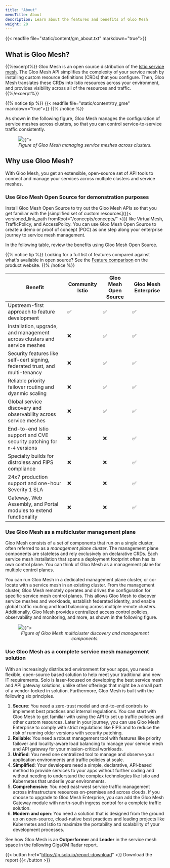 ```yaml
---
title: "About"
menuTitle: About
description: Learn about the features and benefits of Gloo Mesh
weight: 20
---
```


{{< readfile file="static/content/gm_about.txt" markdown="true">}}

## What is Gloo Mesh?

{{%excerpt%}}
Gloo Mesh is an open source distribution of the [Istio service mesh](https://istio.io/). The Gloo Mesh API simplifies the complexity of your service mesh by installing custom resource definitions (CRDs) that you configure. Then, Gloo Mesh translates these CRDs into Istio resources across your environment, and provides visibility across all of the resources and traffic.
{{%/excerpt%}}

{{% notice tip %}}
{{< readfile file="static/content/try_gme" markdown="true">}}
{{% /notice %}}

As shown in the following figure, Gloo Mesh manages the configuration of service meshes across clusters, so that you can control service-to-service traffic consistently. 

<figure><img src="{{< versioned_link_path fromRoot="/img/gloomesh-3clusters.png">}}">
<figcaption style="text-align:center;font-style:italic">Figure of Gloo Mesh managing service meshes across clusters.</figcaption></figure>

## Why use Gloo Mesh?

With Gloo Mesh, you get an extensible, open-source set of API tools to connect and manage your services across multiple clusters and service meshes.

### Use Gloo Mesh Open Source for demonstration purposes

Install Gloo Mesh Open Source to try out the Gloo Mesh APIs so that you get familiar with the [simplified set of custom resources]({{< versioned_link_path fromRoot="/concepts/concepts/" >}}) like VirtualMesh, TrafficPolicy, and AccessPolicy. You can use Gloo Mesh Open Source to create a demo or proof of concept (POC) as one step along your enterprise journey to service mesh management. 

In the following table, review the benefits using Gloo Mesh Open Source.

{{% notice tip %}}
Looking for a full list of features compared against what's available in open source? See the [Feature comparison](https://www.solo.io/products/gloo-mesh/) on the product website.
{{% /notice %}}

| Benefit | Community Istio | Gloo Mesh Open Source | Gloo Mesh Enterprise |
| ------- | -------------------- | --------------------- | --------------- |
| Upstream-first approach to feature development | ✅ | ✅ | ✅ | 
| Installation, upgrade, and management across clusters and service meshes | ❌ | ✅ | ✅ |
| Security features like self-cert signing, federated trust, and multi-tenancy | ❌ | ✅ | ✅ |
| Reliable priority failover routing and dyanmic scaling | ❌ | ✅ | ✅ |
| Global service discovery and observability across service meshes | ❌ | ✅ | ✅ |
| End-to-end Istio support and CVE security patching for `n-4` versions | ❌ | ❌ | ✅  |
| Specialty builds for distroless and FIPS compliance | ❌ | ❌ | ✅  |
| 24x7 production support and one-hour Severity 1 SLA | ❌ | ❌ | ✅  |
| Gateway, Web Assembly, and Portal modules to extend functionality | ❌ | ❌ | ✅  |

### Use Gloo Mesh as a multicluster management plane

Gloo Mesh consists of a set of components that run on a single cluster, often referred to as a *management plane cluster*. The management plane components are stateless and rely exclusively on declarative CRDs. Each service mesh installation that spans a deployment footprint often has its own control plane. You can think of Gloo Mesh as a management plane for multiple control planes.

You can run Gloo Mesh in a dedicated management plane cluster, or co-locate with a service mesh in an existing cluster. From the management cluster, Gloo Mesh remotely operates and drives the configuration for specific service mesh control planes. This allows Gloo Mesh to discover service meshes and workloads, establish federated identity, and enable global traffic routing and load balancing across multiple remote clusters. Additionally, Gloo Mesh provides centralized access control policies, observability and monitoring, and more, as shown in the following figure.

<figure><img src="{{< versioned_link_path fromRoot="/img/concepts-gloomesh-components.png">}}">
<figcaption style="text-align:center;font-style:italic">Figure of Gloo Mesh multicluster discovery and management components.</figcaption></figure>

### Use Gloo Mesh as a complete service mesh management solution

With an increasingly distributed environment for your apps, you need a flexible, open-source based solution to help meet your traditional and new IT requirements. Solo is laser-focused on developing the best service mesh and API gateway solutions, unlike other offerings that might be a small part of a vendor-locked in solution. Furthermore, Gloo Mesh is built with the following six principles.

1. **Secure**: You need a zero-trust model and end-to-end controls to implement best practices and internal regulations. You can start with Gloo Mesh to get familiar with using the API to set up traffic policies and other custom resources. Later in your journey, you can use Gloo Mesh Enterprise to comply with strict regulations like FIPS and to reduce the risk of running older versions with security patching. 
2. **Reliable**: You need a robust management tool with features like priority failover and locality-aware load balancing to manage your service mesh and API gateway for your mission-critical workloads.
3. **Unified**: You need one centralized tool to manage and observe your application environments and traffic policies at scale.
4. **Simplified**: Your developers need a simple, declarative, API-based method to provide services to your apps without further coding and without needing to understand the complex technologies like Istio and Kubernetes that underlie your environments. 
5. **Comprehensive**: You need east-west service traffic management across infrastructure resources on-premises and across clouds. If you choose to upgrade to Gloo Mesh Enterprise, you can add the Gloo Mesh Gateway module with north-south ingress control for a complete traffic solution. 
6. **Modern and open**: You need a solution that is designed from the ground up on open-source, cloud-native best practices and leading projects like Kubernetes and Istio to maximize the portability and scalability of your development processes.

See how Gloo Mesh is an **Outperformer** and **Leader** in the service mesh space in the following GigaOM Radar report.

{{< button href="https://lp.solo.io/report-download" >}} Download the report {{< /button >}}
